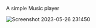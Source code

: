 A simple Music player

![Screenshot 2023-05-26 231450](https://github.com/KayT98/musicPlayer/assets/71146091/b967845b-5783-4296-92fe-5932d44826dc)
